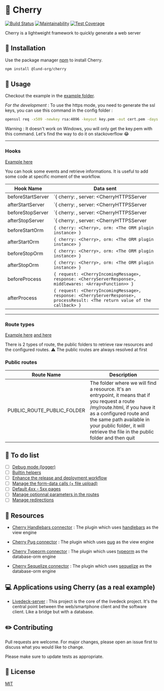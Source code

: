 # 🍒 Cherry

[![Build Status](https://travis-ci.com/Lund-Org/cherry.svg?branch=master)](https://travis-ci.com/Lund-Org/cherry)
[![Maintainability](https://api.codeclimate.com/v1/badges/9a31be9be174ebcbd59f/maintainability)](https://codeclimate.com/github/Lund-Org/cherry/maintainability) [![Test Coverage](https://api.codeclimate.com/v1/badges/9a31be9be174ebcbd59f/test_coverage)](https://codeclimate.com/github/Lund-Org/cherry/test_coverage)

Cherry is a lightweight framework to quickly generate a web server

## :electric_plug: Installation

Use the package manager [npm](http://npmjs.com) to install Cherry.

```bash
npm install @lund-org/cherry
```

## :wrench: Usage

Checkout the example in the [example folder](https://github.com/Lund-Org/cherry/tree/master/example).

*For the development* : To use the https mode, you need to generate the ssl keys, you can use this command in the config folder :
```bash
openssl req -x509 -newkey rsa:4096 -keyout key.pem -out cert.pem -days 365 -nodes -subj "/C=FR/ST=./L=./O=./OU=./CN=."
```
Warning : It doesn't work on Windows, you will only get the key.pem with this command. Let's find the way to do it on stackoverflow :joy:

---

### Hooks

[Example here](https://github.com/Lund-Org/cherry/tree/master/examples/03-hooks)

You can hook some events and retrieve informations. It is useful to add some code at specific moment of the workflow.

| Hook Name 	| Data sent	|
|------------	|---------	|
| beforeStartServer   | `{ cherry: <Cherry>, server: <CherryHTTPSServer|CherryHTTPServer> }` |
| afterStartServer    | `{ cherry: <Cherry>, server: <CherryHTTPSServer|CherryHTTPServer> }` |
| beforeStopServer    | `{ cherry: <Cherry>, server: <CherryHTTPSServer|CherryHTTPServer> }` |
| afterStopServer     | `{ cherry: <Cherry>, server: <CherryHTTPSServer|CherryHTTPServer> }` |
| beforeStartOrm      | `{ cherry: <Cherry>, orm: <The ORM plugin instance> }` |
| afterStartOrm       | `{ cherry: <Cherry>, orm: <The ORM plugin instance> }` |
| beforeStopOrm       | `{ cherry: <Cherry>, orm: <The ORM plugin instance> }` |
| afterStopOrm        | `{ cherry: <Cherry>, orm: <The ORM plugin instance> }` |
| beforeProcess       | `{ request: <CherryIncomingMessage>, response: <CherryServerResponse>, middlewares: <Array<Function>> }` |
| afterProcess        | `{ request: <CherryIncomingMessage>, response: <CherryServerResponse>, processResult: <The return value of the callback> }` |

---

### Route types

[Example here](https://github.com/Lund-Org/cherry/tree/master/examples/01-basic) [and here](https://github.com/Lund-Org/cherry/tree/master/examples/04-orm)

There is 2 types of route, the public folders to retrieve raw resources and the configured routes.
:warning: The public routes are always resolved at first

### Public routes

| Route Name 	| Description	|
|------------	|---------	|
| PUBLIC_ROUTE_PUBLIC_FOLDER   | The folder where we will find a resource. It's an entrypoint, it means that if you request a route /my/route.html, if you have it as a configured route and the same path available in your public folder, it will retrieve the file in the public folder and then quit |



## :scroll: To do list

- [ ] [Debug mode (logger)](https://github.com/Lund-Org/cherry/issues/3)
- [ ] [Builtin helpers](https://github.com/Lund-Org/cherry/issues/5)
- [ ] [Enhance the release and deployment workflow](https://github.com/Lund-Org/cherry/issues/8)
- [ ] [Manage the form-data calls (+ file upload)](https://github.com/Lund-Org/cherry/issues/16)
- [ ] [Default 4xx - 5xx pages](https://github.com/Lund-Org/cherry/issues/17)
- [ ] [Manage optionnal parameters in the routes](https://github.com/Lund-Org/cherry/issues/18)
- [ ] [Manage redirections](https://github.com/Lund-Org/cherry/issues/19)

## :open_file_folder: Resources
- [Cherry Handlebars connector](https://github.com/Lund-Org/cherry-handlebars-connector) : The plugin which uses [handlebars](https://handlebarsjs.com/) as the view engine
- [Cherry Pug connector](https://github.com/Lund-Org/cherry-pug-connector) : The plugin which uses [pug](https://pugjs.org/api/getting-started.html) as the view engine

- [Cherry Typeorm connector](https://github.com/Lund-Org/cherry-typeorm-connector) : The plugin which uses [typeorm](https://typeorm.io/) as the database-orm engine
- [Cherry Sequelize connector](https://github.com/Lund-Org/cherry-sequelize-connector) : The plugin which uses [sequelize](http://docs.sequelizejs.com/) as the database-orm engine

## :computer: Applications using Cherry (as a real example)
- [Livedeck-server](https://github.com/Lund-Org/livedeck-server) : This project is the core of the livedeck project. It's the central point between the web/smartphone client and the software client. Like a bridge but with a database.


## :pencil2: Contributing
Pull requests are welcome. For major changes, please open an issue first to discuss what you would like to change.

Please make sure to update tests as appropriate.

## :book: License
[MIT](https://github.com/Lund-Org/cherry/blob/master/LICENSE)

